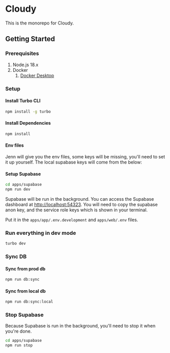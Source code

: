 # Cloudy

This is the monorepo for Cloudy.

## Getting Started

### Prerequisites

1. Node.js 18.x
2. Docker
   1. [Docker Desktop](https://www.docker.com/products/docker-desktop/)

### Setup

#### Install Turbo CLI

```bash
npm install -g turbo
```

#### Install Dependencies

```bash
npm install
```

#### Env files

Jenn will give you the env files, some keys will be missing, you'll need to set it up yourself. The local supabase keys will come from the below:

#### Setup Supabase

```bash
cd apps/supabase
npm run dev
```

Supabase will be run in the background. You can access the Supabase dashboard at [http://localhost:54323](http://localhost:54323).
You will need to copy the supabase anon key, and the service role keys which is shown in your terminal.

Put it in the `apps/app/.env.development` and `apps/web/.env` files.

### Run everything in dev mode

```bash
turbo dev
```

### Sync DB

#### Sync from prod db

```bash
npm run db:sync
```

#### Sync from local db

```bash
npm run db:sync:local
```

### Stop Supabase

Because Supabase is run in the background, you'll need to stop it when you're done.

```bash
cd apps/supabase
npm run stop
```
